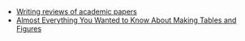 + [Writing reviews of academic papers](https://github.com/jtleek/reviews)
+ [Almost Everything You Wanted to Know About Making Tables and Figures](http://abacus.bates.edu/~ganderso/biology/resources/writing/HTWtablefigs.html)